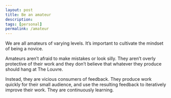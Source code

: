 ```yaml
---
layout: post
title: Be an amateur
description:
tags: [personal]
permalink: /amateur
---
```


We are all amateurs of varying levels. It’s important to cultivate the mindset of being a novice.

Amateurs aren’t afraid to make mistakes or look silly. They aren’t overly protective of their work and they don’t believe that whatever they produce should hang at The Louvre.

Instead, they are vicious consumers of feedback. They produce work quickly for their small audience, and use the resulting feedback to iteratively improve their work. They are continuously learning.
